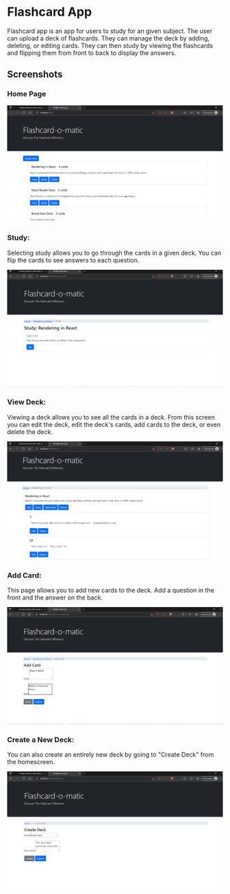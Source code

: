 # Flashcard App

Flashcard app is an app for users to study for an given subject. The user can upload a deck of flashcards. They can manage the deck by adding, deleting, or editing cards. They can then study by viewing the flashcards and flipping them from front to back to display the answers.

## Screenshots

### Home Page

![homescreen](/images/Home_Screen.png)

### Study:

Selecting study allows you to go through the cards in a given deck. You can flip the cards to see answers to each question.

![deckStudy](/images/StudyInDeck.png)

### View Deck:

Viewing a deck allows you to see all the cards in a deck. From this screen you can edit the deck, edit the deck's cards, add cards to the deck, or even delete the deck.

![ViewDeck](/images/ViewDeck.png)

### Add Card:

This page allows you to add new cards to the deck. Add a question in the front and the answer on the back.

![AddCard](/images/AddCard.png)

### Create a New Deck:

You can also create an entirely new deck by going to "Create Deck" from the homescreen.

![CreateNewDeck](/images/CreateNewDeck.png)
